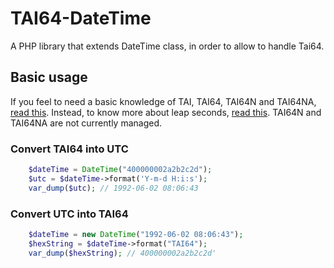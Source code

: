 # TAI64-DateTime

A PHP library that extends DateTime class, in order to allow to handle Tai64.

## Basic usage

If you feel to need a basic knowledge of TAI, TAI64, TAI64N and TAI64NA, [read this](https://cr.yp.to/libtai/tai64.html).
Instead, to know more about leap seconds, [read this](http://maia.usno.navy.mil/leapsec.html).
TAI64N and TAI64NA are not currently managed.

### Convert TAI64 into UTC

```php
    $dateTime = DateTime("400000002a2b2c2d");
    $utc = $dateTime->format('Y-m-d H:i:s');
    var_dump($utc); // 1992-06-02 08:06:43       
```

### Convert UTC into TAI64

```php
    $dateTime = new DateTime("1992-06-02 08:06:43");
    $hexString = $dateTime->format("TAI64");
    var_dump($hexString); // 400000002a2b2c2d'
```


